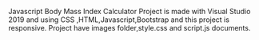 Javascript Body Mass Index Calculator Project is made with Visual Studio 2019 and using CSS ,HTML,Javascript,Bootstrap and this project is responsive.
Project have images folder,style.css and script.js documents.
